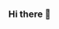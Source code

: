 ### Hi there 👋

<!--
**CanhhnaC/CanhhnaC** is a ✨ _special_ ✨ repository because its `README.md` (this file) appears on your GitHub profile.

Here are some ideas to get you started:

 🔭 I’m currently working on home
 🌱 I’m currently learning VNUA
 🤔 I’m looking for help with someone
 💬 Ask me about something
 📫 How to reach me: send mail
 ⚡ Fun fact: Bananas are curved because they grow towards the sun.

